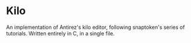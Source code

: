 # Kilo

An implementation of Antirez's kilo editor, following snaptoken's series of tutorials. Written entirely in C, in a single file.
